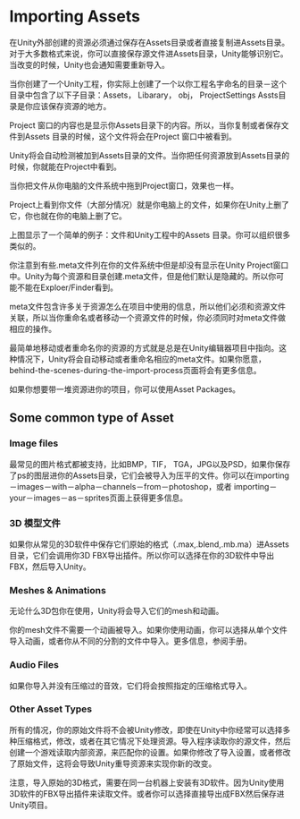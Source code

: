 # Importing Assets
在Unity外部创建的资源必须通过保存在Assets目录或者直接复制进Assets目录。对于大多数格式来说，你可以直接保存源文件进Assets目录，Unity能够识别它。当改变的时候，Unity也会通知需要重新导入。

当你创建了一个Unity工程，你实际上创建了一个以你工程名字命名的目录－这个目录中包含了以下子目录：Assets， Libarary， obj， ProjectSettings
Assts目录是你应该保存资源的地方。

Project 窗口的内容也是显示你Assets目录下的内容。所以，当你复制或者保存文件到Assets 目录的时候，这个文件将会在Project 窗口中被看到。

Unity将会自动检测被加到Assets目录的文件。当你把任何资源放到Assets目录的时候，你就能在Project中看到。

当你把文件从你电脑的文件系统中拖到Project窗口，效果也一样。

Project上看到你文件（大部分情况）就是你电脑上的文件，如果你在Unity上删了它，你也就在你的电脑上删了它。

上图显示了一个简单的例子：文件和Unity工程中的Assets 目录。你可以组织很多类似的。

你注意到有些.meta文件列在你的文件系统中但是却没有显示在Unity Project窗口中。Unity为每个资源和目录创建.meta文件，但是他们默认是隐藏的。所以你可能不能在Exploer/Finder看到。

meta文件包含许多关于资源怎么在项目中使用的信息，所以他们必须和资源文件关联，所以当你重命名或者移动一个资源文件的时候，你必须同时对meta文件做相应的操作。

最简单地移动或者重命名你的资源的方式就是总是在Unity编辑器项目中指向。这种情况下，Unity将会自动移动或者重命名相应的meta文件。如果你愿意，behind-the-scenes-during-the-import-process页面将会有更多信息。

如果你想要带一堆资源进你的项目，你可以使用Asset Packages。

## Some common type of Asset

### Image files

最常见的图片格式都被支持，比如BMP，TIF， TGA，JPG以及PSD，如果你保存了ps的图层进你的Assets目录，它们会被导入为压平的文件。你可以在importing－images－with－alpha－channels－from－photoshop，或者 importing－your－images－as－sprites页面上获得更多信息。

### 3D 模型文件

如果你从常见的3D软件中保存它们原始的格式（.max,.blend,.mb.ma）进Assets目录，它们会调用你3D FBX导出插件。所以你可以选择在你的3D软件中导出FBX，然后导入Unity。

### Meshes & Animations

无论什么3D包你在使用，Unity将会导入它们的mesh和动画。

你的mesh文件不需要一个动画被导入。如果你使用动画，你可以选择从单个文件导入动画，或者你从不同的分割的文件中导入。更多信息，参阅手册。

### Audio Files

如果你导入并没有压缩过的音效，它们将会按照指定的压缩格式导入。

### Other Asset Types

所有的情况，你的原始文件将不会被Unity修改，即使在Unity中你经常可以选择多种压缩格式，修改，或者在其它情况下处理资源。导入程序读取你的源文件，然后创建一个游戏读取内部资源，来匹配你的设置。如果你修改了导入设置，或者修改了原始文件，这将会导致Unity重导资源来实现你新的改变。

注意，导入原始的3D格式，需要在同一台机器上安装有3D软件。因为Unity使用3D软件的FBX导出插件来读取文件。或者你可以选择直接导出成FBX然后保存进Unity项目。
